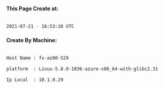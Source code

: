
   
#### This Page Create at:

```bash

2021-07-21 - 16:53:16 UTC

```

#### Create By Machine:

```bash

Host Name : fv-az80-529

platform  : Linux-5.8.0-1036-azure-x86_64-with-glibc2.31

Ip Local  : 10.1.0.29

```

